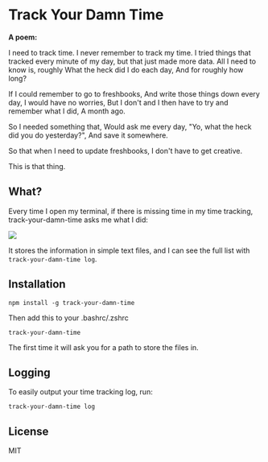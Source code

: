 # Track Your Damn Time

**A poem:**

I need to track time.
I never remember to track my time.
I tried things that tracked every minute of my day, but that just made more data.
All I need to know is, roughly
What the heck did I do each day,
And for roughly how long?

If I could remember to go to freshbooks,
And write those things down every day,
I would have no worries,
But I don't and I then have to try and remember what I did,
A month ago.

So I needed something that,
Would ask me every day,
"Yo, what the heck did you do yesterday?",
And save it somewhere.

So that when I need to update freshbooks,
I don't have to get creative.

This is that thing.

## What?

Every time I open my terminal, if there is missing time in my time tracking, track-your-damn-time asks me what I did:

![](https://i.cloudup.com/gyb_fTR0Ep-3000x3000.png)

It stores the information in simple text files, and I can see the full list with `track-your-damn-time log`.

## Installation

```
npm install -g track-your-damn-time
```

Then add this to your .bashrc/.zshrc

```
track-your-damn-time
```

The first time it will ask you for a path to store the files in.

## Logging

To easily output your time tracking log, run:

```
track-your-damn-time log
```

## License

MIT
